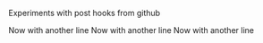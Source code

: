 Experiments with post hooks from github

Now with another line
Now with another line
Now with another line
